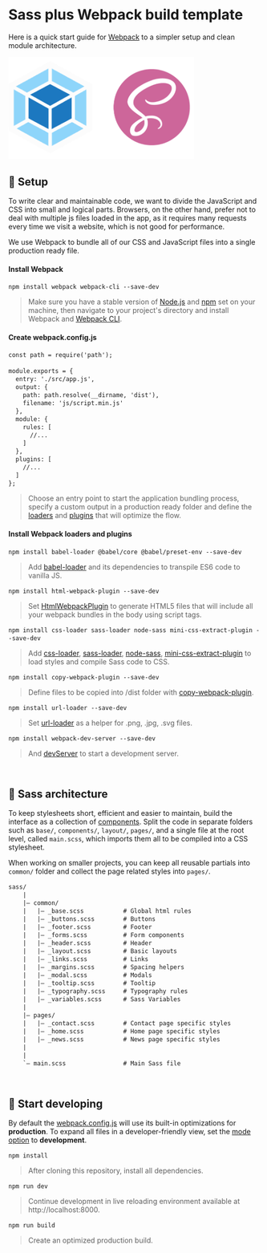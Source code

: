 # Sass plus Webpack build template

Here is a quick start guide for [Webpack](https://webpack.js.org/) to a simpler setup and clean module architecture.

<img src='./src/images/logo-sass-webpack.png' width='370'>

## 🚀 Setup

To write clear and maintainable code, we want to divide the JavaScript and CSS into small and logical parts. Browsers, on the other hand, prefer not to deal with multiple js files loaded in the app, as it requires many requests every time we visit a website, which is not good for performance.

We use Webpack to bundle all of our CSS and JavaScript files into a single production ready file.

#### Install Webpack

```
npm install webpack webpack-cli --save-dev
```

> Make sure you have a stable version of [Node.js](https://nodejs.org/en/) and [npm](https://www.npmjs.com/) set on your machine, then navigate to your project's directory and install Webpack and [Webpack CLI](https://github.com/webpack/webpack-cli).

#### Create webpack.config.js

```
const path = require('path');

module.exports = {
  entry: './src/app.js',
  output: {
    path: path.resolve(__dirname, 'dist'),
    filename: 'js/script.min.js'
  },
  module: {
    rules: [
      //...
    ]
  },
  plugins: [
    //...
  ]
};
```

> Choose an entry point to start the application bundling process, specify a custom output in a production ready folder and define the [loaders](https://webpack.js.org/concepts/loaders/) and [plugins](https://webpack.js.org/concepts/plugins/) that will optimize the flow.

#### Install Webpack loaders and plugins

```
npm install babel-loader @babel/core @babel/preset-env --save-dev
```
> Add [babel-loader](https://webpack.js.org/loaders/babel-loader/) and its dependencies to transpile ES6 code to vanilla JS.

```
npm install html-webpack-plugin --save-dev
```
> Set [HtmlWebpackPlugin](https://webpack.js.org/plugins/html-webpack-plugin/) to generate HTML5 files that will include all your webpack bundles in the body using script tags.

```
npm install css-loader sass-loader node-sass mini-css-extract-plugin --save-dev
```
> Add [css-loader](https://webpack.js.org/loaders/css-loader/#src/components/Sidebar/Sidebar.jsx), [sass-loader](https://webpack.js.org/loaders/sass-loader/#src/components/Sidebar/Sidebar.jsx), [node-sass](https://github.com/sass/node-sass), [mini-css-extract-plugin](https://webpack.js.org/plugins/mini-css-extract-plugin/#src/components/Sidebar/Sidebar.jsx) to load styles and compile Sass code to CSS.

```
npm install copy-webpack-plugin --save-dev
```
> Define files to be copied into /dist folder with [copy-webpack-plugin](https://webpack.js.org/plugins/copy-webpack-plugin/#src/components/Sidebar/Sidebar.jsx).


```
npm install url-loader --save-dev
```
> Set [url-loader](https://webpack.js.org/loaders/url-loader/#src/components/Sidebar/Sidebar.jsx) as a helper for .png, .jpg, .svg files.
```
npm install webpack-dev-server --save-dev
```
> And [devServer](https://webpack.js.org/configuration/dev-server/#src/components/Sidebar/Sidebar.jsx) to start a development server.

<br/>

## 🎨 Sass architecture

To keep stylesheets short, efficient and easier to maintain, build the interface as a collection of [components](./src/scss). Split the code in separate folders such as `base/`, `components/`, `layout/`, `pages/`, and a single file at the root level, called `main.scss`, which imports them all to be compiled into a CSS stylesheet.

When working on smaller projects, you can keep all reusable partials into `common/` folder and collect the page related styles into `pages/`.

```
sass/
    |
    |– common/
    |   |– _base.scss           # Global html rules
    |   |– _buttons.scss        # Buttons
    |   |– _footer.scss         # Footer
    |   |– _forms.scss          # Form components
    |   |– _header.scss         # Header
    |   |– _layout.scss         # Basic layouts
    |   |– _links.scss          # Links
    |   |– _margins.scss        # Spacing helpers
    |   |– _modal.scss          # Modals
    |   |– _tooltip.scss        # Tooltip
    |   |– _typography.scss     # Typography rules
    |   |– _variables.scss      # Sass Variables
    |
    |– pages/
    |   |– _contact.scss        # Contact page specific styles
    |   |– _home.scss           # Home page specific styles
    |   |– _news.scss           # News page specific styles
    |
    |
    `– main.scss                # Main Sass file
```
<br/>

## 🎉 Start developing

By default the [webpack.config.js](./webpack.config.js) will use its built-in optimizations for **production**. To expand all files in a developer-friendly view, set the [mode option](https://webpack.js.org/configuration/mode/) to **development**.

```
npm install
```
> After cloning this repository, install all dependencies.

```
npm run dev
```
> Continue development in live reloading environment available at http://localhost:8000.

```
npm run build
```
> Create an optimized production build.
